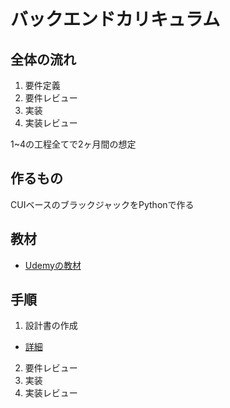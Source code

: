 # バックエンドカリキュラム

## 全体の流れ

1. 要件定義
2. 要件レビュー
3. 実装
4. 実装レビュー
  
1~4の工程全てで2ヶ月間の想定  
  
  
## 作るもの
CUIベースのブラックジャックをPythonで作る  
  
## 教材  

 - [Udemyの教材](https://github.com/irupDevelop/curriculumBack/blob/main/docs/teachingMaterials.md)
  
## 手順
1. 設計書の作成  
 - [詳細](https://github.com/irupDevelop/curriculumBack/blob/main/docs/developmentOfDesignDocument.md)
2. 要件レビュー
3. 実装
4. 実装レビュー



  
  
  
    
  
  
  
  
  
  
    
  
  
  
  
  
  
  
